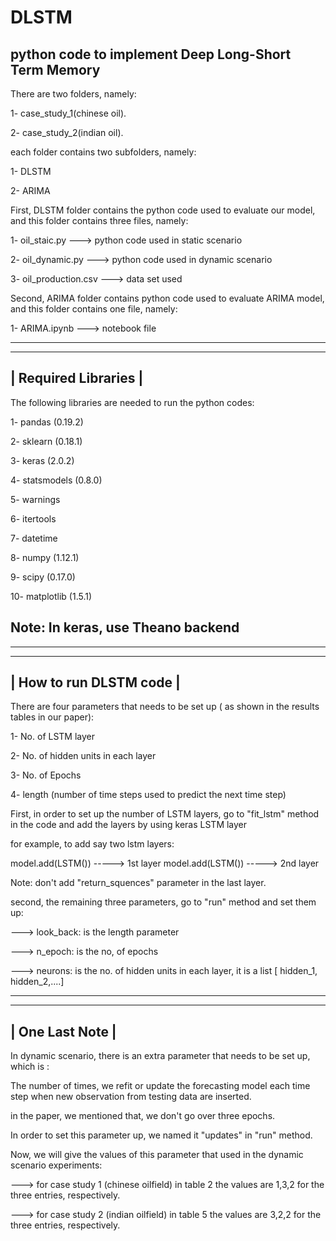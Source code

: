 # DLSTM
python code to implement Deep Long-Short Term Memory
-------------------------------------------------------

There are two folders, namely:

1- case_study_1(chinese oil).

2- case_study_2(indian oil).

each folder contains two subfolders, namely:

1- DLSTM

2- ARIMA

First, DLSTM folder contains the python code used to evaluate our model, and this folder contains three files, namely:

1- oil_staic.py ---> python code used in static scenario

2- oil_dynamic.py ---> python code used in dynamic scenario

3- oil_production.csv ---> data set used

Second, ARIMA folder contains python code used to evaluate ARIMA model, and this folder contains one file, namely:

1- ARIMA.ipynb ---> notebook file 


****************************************************************************************************************************

 --------------------                    
| Required Libraries |
 --------------------

 The following libraries are needed to run the python codes:

1- pandas (0.19.2)

2- sklearn (0.18.1)

3- keras (2.0.2)

4- statsmodels (0.8.0)

5- warnings

6- itertools

7- datetime

8- numpy (1.12.1)

9- scipy (0.17.0)

10- matplotlib (1.5.1)


Note: In keras, use Theano backend
-----------------------------------

*********************************************************************************************************************

 -----------------------
| How to run DLSTM code |
 -----------------------

There are four parameters that needs to be set up ( as shown in the results tables in our paper):

1- No. of LSTM layer

2- No. of hidden units in each layer

3- No. of Epochs

4- length (number of time steps used to predict the next time step)


First, in order to set up the number of LSTM layers, go to "fit_lstm" method in the code and add the layers by using keras LSTM layer

for example, to add say two lstm layers:

model.add(LSTM()) -----> 1st layer
model.add(LSTM()) -----> 2nd layer

Note: don't add "return_squences" parameter in the last layer.


second, the remaining three parameters, go to "run" method and set them up:

 ---> look_back: is the length parameter

 ---> n_epoch: is the no, of epochs

 ---> neurons: is the no. of hidden units in each layer, it is a list [ hidden_1, hidden_2,....]


****************************************************************************************************************************

 ---------------
| One Last Note |
 ---------------

In dynamic scenario, there is an extra parameter that needs to be set up, which is :

The number of times, we refit or update the forecasting model each time step when new observation from testing data are inserted.

in the paper, we mentioned that, we don't go over three epochs.

In order to set this parameter up, we named it "updates" in "run" method.

Now, we will give the values of this parameter that used in the dynamic scenario experiments:

 ---> for case study 1 (chinese oilfield) in table 2 the values are 1,3,2 for the three entries, respectively.

 ---> for case study 2 (indian oilfield) in table 5 the values are 3,2,2 for the three entries, respectively.












